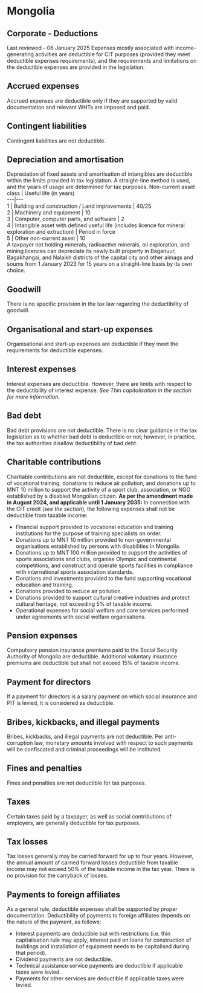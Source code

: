 # Mongolia
## Corporate - Deductions
Last reviewed - 06 January 2025
Expenses mostly associated with income-generating activities are deductible for CIT purposes (provided they meet deductible expenses requirements), and the requirements and limitations on the deductible expenses are provided in the legislation.
## Accrued expenses
Accrued expenses are deductible only if they are supported by valid documentation and relevant WHTs are imposed and paid.
## Contingent liabilities
Contingent liabilities are not deductible.
## Depreciation and amortisation
Depreciation of fixed assets and amortisation of intangibles are deductible within the limits provided in tax legislation. A straight-line method is used, and the years of usage are determined for tax purposes.
Non-current asset class | Useful life (in years)  
---|---  
1 | Building and construction / Land improvements | 40/25  
2 | Machinery and equipment | 10  
3 | Computer, computer parts, and software | 2  
4 | Intangible asset with defined useful life (includes licence for mineral exploration and extraction) | Period in force  
5 | Other non-current asset | 10  
A taxpayer not holding minerals, radioactive minerals, oil exploration, and mining licences can depreciate its newly built property in Baganuur, Bagakhangai, and Nalaikh districts of the capital city and other aimags and soums from 1 January 2023 for 15 years on a straight-line basis by its own choice.
## Goodwill
There is no specific provision in the tax law regarding the deductibility of goodwill.
## Organisational and start-up expenses
Organisational and start-up expenses are deductible if they meet the requirements for deductible expenses.
## Interest expenses
Interest expenses are deductible. However, there are limits with respect to the deductibility of interest expense. _See Thin capitalisation in the section for more information_.
## Bad debt
Bad debt provisions are not deductible. There is no clear guidance in the tax legislation as to whether bad debt is deductible or not; however, in practice, the tax authorities disallow deductibility of bad debt.
## Charitable contributions
Charitable contributions are not deductible, except for donations to the fund of vocational training, donations to reduce air pollution, and donations up to MNT 10 million to support the activity of a sport club, association, or NGO established by a disabled Mongolian citizen.
**As per the amendment made in August 2024, and applicable until 1 January 2035:**
In connection with the CIT credit (_see the section_), the following expenses shall not be deductible from taxable income:
  * Financial support provided to vocational education and training institutions for the purpose of training specialists on order.
  * Donations up to MNT 10 million provided to non-governmental organisations established by persons with disabilities in Mongolia.
  * Donations up to MNT 100 million provided to support the activities of sports associations and clubs, organise Olympic and continental competitions, and construct and operate sports facilities in compliance with international sports association standards.
  * Donations and investments provided to the fund supporting vocational education and training.
  * Donations provided to reduce air pollution.
  * Donations provided to support cultural creative industries and protect cultural heritage, not exceeding 5% of taxable income.
  * Operational expenses for social welfare and care services performed under agreements with social welfare organisations.


## Pension expenses
Compulsory pension insurance premiums paid to the Social Security Authority of Mongolia are deductible. Additional voluntary insurance premiums are deductible but shall not exceed 15% of taxable income.
## Payment for directors
If a payment for directors is a salary payment on which social insurance and PIT is levied, it is considered as deductible.
## Bribes, kickbacks, and illegal payments
Bribes, kickbacks, and illegal payments are not deductible. Per anti-corruption law, monetary amounts involved with respect to such payments will be confiscated and criminal proceedings will be instituted.
## Fines and penalties
Fines and penalties are not deductible for tax purposes.
## Taxes
Certain taxes paid by a taxpayer, as well as social contributions of employers, are generally deductible for tax purposes.
## Tax losses
Tax losses generally may be carried forward for up to four years. However, the annual amount of carried forward losses deductible from taxable income may not exceed 50% of the taxable income in the tax year.
There is no provision for the carryback of losses.
## Payments to foreign affiliates
As a general rule, deductible expenses shall be supported by proper documentation. Deductibility of payments to foreign affiliates depends on the nature of the payment, as follows:
  * Interest payments are deductible but with restrictions (i.e. thin capitalisation rule may apply, interest paid on loans for construction of buildings and installation of equipment needs to be capitalised during that period).
  * Dividend payments are not deductible.
  * Technical assistance service payments are deductible if applicable taxes were levied.
  * Payments for other services are deductible if applicable taxes were levied.


